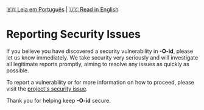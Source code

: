 [🇧🇷 Leia em Português](./SECURITY.pt-BR.md) | [🇺🇸 Read in English](./SECURITY.md)

# Reporting Security Issues

If you believe you have discovered a security vulnerability in **-O-id**, please let us know immediately. We take security very seriously and will investigate all legitimate reports promptly, aiming to resolve any issues as quickly as possible.

To report a vulnerability or for more information on how to proceed, please visit the [project's security issue](https://github.com/bake-js/-o-id/issues).

Thank you for helping keep **-O-id** secure.
